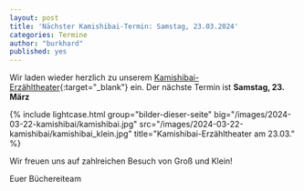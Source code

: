 ```yaml
---
layout: post
title: 'Nächster Kamishibai-Termin: Samstag, 23.03.2024'
categories: Termine
author: "burkhard"
published: yes
---
```

Wir laden wieder herzlich zu unserem [Kamishibai-Erzähltheater](https://de.wikipedia.org/wiki/Kamishibai){:target="_blank"} ein. Der nächste Termin ist
 **Samstag, 23. März**
 
{% include lightcase.html group="bilder-dieser-seite"
      big="/images/2024-03-22-kamishibai/kamishibai.jpg"
      src="/images/2024-03-22-kamishibai/kamishibai_klein.jpg" 
      title="Kamishibai-Erzähltheater am 23.03." %}

Wir freuen uns auf zahlreichen Besuch von Groß und Klein!

Euer Büchereiteam
